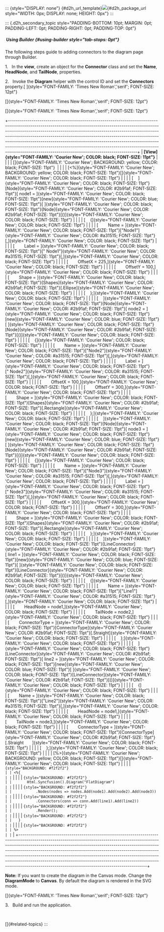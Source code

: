::: {style="DISPLAY: none"}
[](ms-xhelp:///?Id=d2h_url_template){#d2h_url_template}![](!package_url!){#d2h_package_url style="WIDTH: 0px; DISPLAY: none; HEIGHT: 0px"}
:::

::: {.d2h_secondary_topic style="PADDING-BOTTOM: 10pt; MARGIN: 0pt; PADDING-LEFT: 0pt; PADDING-RIGHT: 0pt; PADDING-TOP: 0pt"}
#####  Using Builder {#using-builder style="tab-stops: 0pt"}

The following steps guide to adding connectors to the diagram page through Builder.

1.   In the **view**, create an object for the **Connector** class and set the **Name**, **HeadNode**, and **TailNode**, properties.

2.   Invoke the **Diagram** helper with the control ID and set the **Connectors** property.[ ]{style="FONT-FAMILY: 'Times New Roman','serif'; FONT-SIZE: 12pt"}

[]{style="FONT-FAMILY: 'Times New Roman','serif'; FONT-SIZE: 12pt"} 

[]{style="FONT-FAMILY: 'Times New Roman','serif'; FONT-SIZE: 12pt"} 

+-----------------------------------------------------------------------------------------------------------------------------------------------------------------------------------------------------------------------------------------------------------------------------------------------------------------------------------------------------------------------------------------------------------------------------------------------------------------------------------------------------------------------------------------------------+
| **[View]{style="FONT-FAMILY: 'Courier New'; COLOR: black; FONT-SIZE: 11pt"}**                                                                                                                                                                                                                                                                                                                                                                                                                                                                       |
|                                                                                                                                                                                                                                                                                                                                                                                                                                                                                                                                                     |
| []{style="FONT-FAMILY: 'Courier New'; BACKGROUND: yellow; COLOR: black; FONT-SIZE: 11pt"}                                                                                                                                                                                                                                                                                                                                                                                                                                                           |
|                                                                                                                                                                                                                                                                                                                                                                                                                                                                                                                                                     |
| [\<%]{style="FONT-FAMILY: 'Courier New'; BACKGROUND: yellow; COLOR: black; FONT-SIZE: 11pt"}[]{style="FONT-FAMILY: 'Courier New'; COLOR: black; FONT-SIZE: 11pt"}                                                                                                                                                                                                                                                                                                                                                                                   |
|                                                                                                                                                                                                                                                                                                                                                                                                                                                                                                                                                     |
| [    ]{style="FONT-FAMILY: 'Courier New'; COLOR: black; FONT-SIZE: 11pt"}[Node]{style="FONT-FAMILY: 'Courier New'; COLOR: #2b91af; FONT-SIZE: 11pt"}[ node1 = ]{style="FONT-FAMILY: 'Courier New'; COLOR: black; FONT-SIZE: 11pt"}[new]{style="FONT-FAMILY: 'Courier New'; COLOR: blue; FONT-SIZE: 11pt"}[ ]{style="FONT-FAMILY: 'Courier New'; COLOR: black; FONT-SIZE: 11pt"}[Node]{style="FONT-FAMILY: 'Courier New'; COLOR: #2b91af; FONT-SIZE: 11pt"}[()]{style="FONT-FAMILY: 'Courier New'; COLOR: black; FONT-SIZE: 11pt"}                   |
|                                                                                                                                                                                                                                                                                                                                                                                                                                                                                                                                                     |
| [    {]{style="FONT-FAMILY: 'Courier New'; COLOR: black; FONT-SIZE: 11pt"}                                                                                                                                                                                                                                                                                                                                                                                                                                                                          |
|                                                                                                                                                                                                                                                                                                                                                                                                                                                                                                                                                     |
| [        Name = ]{style="FONT-FAMILY: 'Courier New'; COLOR: black; FONT-SIZE: 11pt"}[\"Node1\"]{style="FONT-FAMILY: 'Courier New'; COLOR: #a31515; FONT-SIZE: 11pt"}[,]{style="FONT-FAMILY: 'Courier New'; COLOR: black; FONT-SIZE: 11pt"}                                                                                                                                                                                                                                                                                                          |
|                                                                                                                                                                                                                                                                                                                                                                                                                                                                                                                                                     |
| [        Label = ]{style="FONT-FAMILY: 'Courier New'; COLOR: black; FONT-SIZE: 11pt"}[\" Node1\"]{style="FONT-FAMILY: 'Courier New'; COLOR: #a31515; FONT-SIZE: 11pt"}[,]{style="FONT-FAMILY: 'Courier New'; COLOR: black; FONT-SIZE: 11pt"}                                                                                                                                                                                                                                                                                                        |
|                                                                                                                                                                                                                                                                                                                                                                                                                                                                                                                                                     |
| [        OffsetX = 225,]{style="FONT-FAMILY: 'Courier New'; COLOR: black; FONT-SIZE: 11pt"}                                                                                                                                                                                                                                                                                                                                                                                                                                                         |
|                                                                                                                                                                                                                                                                                                                                                                                                                                                                                                                                                     |
| [        OffsetY = 100,]{style="FONT-FAMILY: 'Courier New'; COLOR: black; FONT-SIZE: 11pt"}                                                                                                                                                                                                                                                                                                                                                                                                                                                         |
|                                                                                                                                                                                                                                                                                                                                                                                                                                                                                                                                                     |
| [        Shape = ]{style="FONT-FAMILY: 'Courier New'; COLOR: black; FONT-SIZE: 11pt"}[Shapes]{style="FONT-FAMILY: 'Courier New'; COLOR: #2b91af; FONT-SIZE: 11pt"}[.Ellipse]{style="FONT-FAMILY: 'Courier New'; COLOR: black; FONT-SIZE: 11pt"}                                                                                                                                                                                                                                                                                                     |
|                                                                                                                                                                                                                                                                                                                                                                                                                                                                                                                                                     |
| [    };]{style="FONT-FAMILY: 'Courier New'; COLOR: black; FONT-SIZE: 11pt"}                                                                                                                                                                                                                                                                                                                                                                                                                                                                         |
|                                                                                                                                                                                                                                                                                                                                                                                                                                                                                                                                                     |
| [    ]{style="FONT-FAMILY: 'Courier New'; COLOR: black; FONT-SIZE: 11pt"}[Node]{style="FONT-FAMILY: 'Courier New'; COLOR: #2b91af; FONT-SIZE: 11pt"}[ node2 = ]{style="FONT-FAMILY: 'Courier New'; COLOR: black; FONT-SIZE: 11pt"}[new]{style="FONT-FAMILY: 'Courier New'; COLOR: blue; FONT-SIZE: 11pt"}[ ]{style="FONT-FAMILY: 'Courier New'; COLOR: black; FONT-SIZE: 11pt"}[Node]{style="FONT-FAMILY: 'Courier New'; COLOR: #2b91af; FONT-SIZE: 11pt"}[()]{style="FONT-FAMILY: 'Courier New'; COLOR: black; FONT-SIZE: 11pt"}                   |
|                                                                                                                                                                                                                                                                                                                                                                                                                                                                                                                                                     |
| [    {]{style="FONT-FAMILY: 'Courier New'; COLOR: black; FONT-SIZE: 11pt"}                                                                                                                                                                                                                                                                                                                                                                                                                                                                          |
|                                                                                                                                                                                                                                                                                                                                                                                                                                                                                                                                                     |
| [        Name = ]{style="FONT-FAMILY: 'Courier New'; COLOR: black; FONT-SIZE: 11pt"}[\"Node2\"]{style="FONT-FAMILY: 'Courier New'; COLOR: #a31515; FONT-SIZE: 11pt"}[,]{style="FONT-FAMILY: 'Courier New'; COLOR: black; FONT-SIZE: 11pt"}                                                                                                                                                                                                                                                                                                          |
|                                                                                                                                                                                                                                                                                                                                                                                                                                                                                                                                                     |
| [        Label = ]{style="FONT-FAMILY: 'Courier New'; COLOR: black; FONT-SIZE: 11pt"}[\" Node2\"]{style="FONT-FAMILY: 'Courier New'; COLOR: #a31515; FONT-SIZE: 11pt"}[,]{style="FONT-FAMILY: 'Courier New'; COLOR: black; FONT-SIZE: 11pt"}                                                                                                                                                                                                                                                                                                        |
|                                                                                                                                                                                                                                                                                                                                                                                                                                                                                                                                                     |
| [        OffsetX = 100,]{style="FONT-FAMILY: 'Courier New'; COLOR: black; FONT-SIZE: 11pt"}                                                                                                                                                                                                                                                                                                                                                                                                                                                         |
|                                                                                                                                                                                                                                                                                                                                                                                                                                                                                                                                                     |
| [        OffsetY = 300,]{style="FONT-FAMILY: 'Courier New'; COLOR: black; FONT-SIZE: 11pt"}                                                                                                                                                                                                                                                                                                                                                                                                                                                         |
|                                                                                                                                                                                                                                                                                                                                                                                                                                                                                                                                                     |
| [        Shape = ]{style="FONT-FAMILY: 'Courier New'; COLOR: black; FONT-SIZE: 11pt"}[Shapes]{style="FONT-FAMILY: 'Courier New'; COLOR: #2b91af; FONT-SIZE: 11pt"}[.Rectangle]{style="FONT-FAMILY: 'Courier New'; COLOR: black; FONT-SIZE: 11pt"}                                                                                                                                                                                                                                                                                                   |
|                                                                                                                                                                                                                                                                                                                                                                                                                                                                                                                                                     |
| [    };]{style="FONT-FAMILY: 'Courier New'; COLOR: black; FONT-SIZE: 11pt"}                                                                                                                                                                                                                                                                                                                                                                                                                                                                         |
|                                                                                                                                                                                                                                                                                                                                                                                                                                                                                                                                                     |
| [    ]{style="FONT-FAMILY: 'Courier New'; COLOR: black; FONT-SIZE: 11pt"}[Node]{style="FONT-FAMILY: 'Courier New'; COLOR: #2b91af; FONT-SIZE: 11pt"}[ node3 = ]{style="FONT-FAMILY: 'Courier New'; COLOR: black; FONT-SIZE: 11pt"}[new]{style="FONT-FAMILY: 'Courier New'; COLOR: blue; FONT-SIZE: 11pt"}[ ]{style="FONT-FAMILY: 'Courier New'; COLOR: black; FONT-SIZE: 11pt"}[Node]{style="FONT-FAMILY: 'Courier New'; COLOR: #2b91af; FONT-SIZE: 11pt"}[()]{style="FONT-FAMILY: 'Courier New'; COLOR: black; FONT-SIZE: 11pt"}                   |
|                                                                                                                                                                                                                                                                                                                                                                                                                                                                                                                                                     |
| [    {]{style="FONT-FAMILY: 'Courier New'; COLOR: black; FONT-SIZE: 11pt"}                                                                                                                                                                                                                                                                                                                                                                                                                                                                          |
|                                                                                                                                                                                                                                                                                                                                                                                                                                                                                                                                                     |
| [        Name = ]{style="FONT-FAMILY: 'Courier New'; COLOR: black; FONT-SIZE: 11pt"}[\"Node3\"]{style="FONT-FAMILY: 'Courier New'; COLOR: #a31515; FONT-SIZE: 11pt"}[,]{style="FONT-FAMILY: 'Courier New'; COLOR: black; FONT-SIZE: 11pt"}                                                                                                                                                                                                                                                                                                          |
|                                                                                                                                                                                                                                                                                                                                                                                                                                                                                                                                                     |
| [        Label = ]{style="FONT-FAMILY: 'Courier New'; COLOR: black; FONT-SIZE: 11pt"}[\" Node3\"]{style="FONT-FAMILY: 'Courier New'; COLOR: #a31515; FONT-SIZE: 11pt"}[,]{style="FONT-FAMILY: 'Courier New'; COLOR: black; FONT-SIZE: 11pt"}                                                                                                                                                                                                                                                                                                        |
|                                                                                                                                                                                                                                                                                                                                                                                                                                                                                                                                                     |
| [        OffsetX = 300,]{style="FONT-FAMILY: 'Courier New'; COLOR: black; FONT-SIZE: 11pt"}                                                                                                                                                                                                                                                                                                                                                                                                                                                         |
|                                                                                                                                                                                                                                                                                                                                                                                                                                                                                                                                                     |
| [        OffsetY = 300,]{style="FONT-FAMILY: 'Courier New'; COLOR: black; FONT-SIZE: 11pt"}                                                                                                                                                                                                                                                                                                                                                                                                                                                         |
|                                                                                                                                                                                                                                                                                                                                                                                                                                                                                                                                                     |
| [        Shape = ]{style="FONT-FAMILY: 'Courier New'; COLOR: black; FONT-SIZE: 11pt"}[Shapes]{style="FONT-FAMILY: 'Courier New'; COLOR: #2b91af; FONT-SIZE: 11pt"}[.Rectangle]{style="FONT-FAMILY: 'Courier New'; COLOR: black; FONT-SIZE: 11pt"}                                                                                                                                                                                                                                                                                                   |
|                                                                                                                                                                                                                                                                                                                                                                                                                                                                                                                                                     |
| [    };]{style="FONT-FAMILY: 'Courier New'; COLOR: black; FONT-SIZE: 11pt"}                                                                                                                                                                                                                                                                                                                                                                                                                                                                         |
|                                                                                                                                                                                                                                                                                                                                                                                                                                                                                                                                                     |
| [    ]{style="FONT-FAMILY: 'Courier New'; COLOR: black; FONT-SIZE: 11pt"}[LineConnector]{style="FONT-FAMILY: 'Courier New'; COLOR: #2b91af; FONT-SIZE: 11pt"}[ line1 = ]{style="FONT-FAMILY: 'Courier New'; COLOR: black; FONT-SIZE: 11pt"}[new]{style="FONT-FAMILY: 'Courier New'; COLOR: blue; FONT-SIZE: 11pt"}[ ]{style="FONT-FAMILY: 'Courier New'; COLOR: black; FONT-SIZE: 11pt"}[LineConnector]{style="FONT-FAMILY: 'Courier New'; COLOR: #2b91af; FONT-SIZE: 11pt"}[()]{style="FONT-FAMILY: 'Courier New'; COLOR: black; FONT-SIZE: 11pt"} |
|                                                                                                                                                                                                                                                                                                                                                                                                                                                                                                                                                     |
| [    {]{style="FONT-FAMILY: 'Courier New'; COLOR: black; FONT-SIZE: 11pt"}                                                                                                                                                                                                                                                                                                                                                                                                                                                                          |
|                                                                                                                                                                                                                                                                                                                                                                                                                                                                                                                                                     |
| [        Name = ]{style="FONT-FAMILY: 'Courier New'; COLOR: black; FONT-SIZE: 11pt"}[\"Line1\"]{style="FONT-FAMILY: 'Courier New'; COLOR: #a31515; FONT-SIZE: 11pt"}[,]{style="FONT-FAMILY: 'Courier New'; COLOR: black; FONT-SIZE: 11pt"}                                                                                                                                                                                                                                                                                                          |
|                                                                                                                                                                                                                                                                                                                                                                                                                                                                                                                                                     |
| [        HeadNode = node1,]{style="FONT-FAMILY: 'Courier New'; COLOR: black; FONT-SIZE: 11pt"}                                                                                                                                                                                                                                                                                                                                                                                                                                                      |
|                                                                                                                                                                                                                                                                                                                                                                                                                                                                                                                                                     |
| [        TailNode = node2,]{style="FONT-FAMILY: 'Courier New'; COLOR: black; FONT-SIZE: 11pt"}                                                                                                                                                                                                                                                                                                                                                                                                                                                      |
|                                                                                                                                                                                                                                                                                                                                                                                                                                                                                                                                                     |
| [        ConnectorType = ]{style="FONT-FAMILY: 'Courier New'; COLOR: black; FONT-SIZE: 11pt"}[ConnectorType]{style="FONT-FAMILY: 'Courier New'; COLOR: #2b91af; FONT-SIZE: 11pt"}[.Straight]{style="FONT-FAMILY: 'Courier New'; COLOR: black; FONT-SIZE: 11pt"}                                                                                                                                                                                                                                                                                     |
|                                                                                                                                                                                                                                                                                                                                                                                                                                                                                                                                                     |
| [    };]{style="FONT-FAMILY: 'Courier New'; COLOR: black; FONT-SIZE: 11pt"}                                                                                                                                                                                                                                                                                                                                                                                                                                                                         |
|                                                                                                                                                                                                                                                                                                                                                                                                                                                                                                                                                     |
| [    ]{style="FONT-FAMILY: 'Courier New'; COLOR: black; FONT-SIZE: 11pt"}[LineConnector]{style="FONT-FAMILY: 'Courier New'; COLOR: #2b91af; FONT-SIZE: 11pt"}[ line2 = ]{style="FONT-FAMILY: 'Courier New'; COLOR: black; FONT-SIZE: 11pt"}[new]{style="FONT-FAMILY: 'Courier New'; COLOR: blue; FONT-SIZE: 11pt"}[ ]{style="FONT-FAMILY: 'Courier New'; COLOR: black; FONT-SIZE: 11pt"}[LineConnector]{style="FONT-FAMILY: 'Courier New'; COLOR: #2b91af; FONT-SIZE: 11pt"}[()]{style="FONT-FAMILY: 'Courier New'; COLOR: black; FONT-SIZE: 11pt"} |
|                                                                                                                                                                                                                                                                                                                                                                                                                                                                                                                                                     |
| [    {]{style="FONT-FAMILY: 'Courier New'; COLOR: black; FONT-SIZE: 11pt"}                                                                                                                                                                                                                                                                                                                                                                                                                                                                          |
|                                                                                                                                                                                                                                                                                                                                                                                                                                                                                                                                                     |
| [        Name = ]{style="FONT-FAMILY: 'Courier New'; COLOR: black; FONT-SIZE: 11pt"}[\"Line2\"]{style="FONT-FAMILY: 'Courier New'; COLOR: #a31515; FONT-SIZE: 11pt"}[,]{style="FONT-FAMILY: 'Courier New'; COLOR: black; FONT-SIZE: 11pt"}                                                                                                                                                                                                                                                                                                          |
|                                                                                                                                                                                                                                                                                                                                                                                                                                                                                                                                                     |
| [        HeadNode = node1,]{style="FONT-FAMILY: 'Courier New'; COLOR: black; FONT-SIZE: 11pt"}                                                                                                                                                                                                                                                                                                                                                                                                                                                      |
|                                                                                                                                                                                                                                                                                                                                                                                                                                                                                                                                                     |
| [        TailNode = node3,]{style="FONT-FAMILY: 'Courier New'; COLOR: black; FONT-SIZE: 11pt"}                                                                                                                                                                                                                                                                                                                                                                                                                                                      |
|                                                                                                                                                                                                                                                                                                                                                                                                                                                                                                                                                     |
| [        ConnectorType = ]{style="FONT-FAMILY: 'Courier New'; COLOR: black; FONT-SIZE: 11pt"}[ConnectorType]{style="FONT-FAMILY: 'Courier New'; COLOR: #2b91af; FONT-SIZE: 11pt"}[.Straight       ]{style="FONT-FAMILY: 'Courier New'; COLOR: black; FONT-SIZE: 11pt"}                                                                                                                                                                                                                                                                              |
|                                                                                                                                                                                                                                                                                                                                                                                                                                                                                                                                                     |
| [    };]{style="FONT-FAMILY: 'Courier New'; COLOR: black; FONT-SIZE: 11pt"}                                                                                                                                                                                                                                                                                                                                                                                                                                                                         |
|                                                                                                                                                                                                                                                                                                                                                                                                                                                                                                                                                     |
| [%\>]{style="FONT-FAMILY: 'Courier New'; BACKGROUND: yellow; COLOR: black; FONT-SIZE: 11pt"}[]{style="FONT-FAMILY: 'Courier New'; COLOR: black; FONT-SIZE: 11pt"}                                                                                                                                                                                                                                                                                                                                                                                   |
|                                                                                                                                                                                                                                                                                                                                                                                                                                                                                                                                                     |
| ``` {style="BACKGROUND: #f2f2f2"}                                                                                                                                                                                                                                                                                                                                                                                                                                                                                                                   |
| <%{                                                                                                                                                                                                                                                                                                                                                                                                                                                                                                                                                 |
| ```                                                                                                                                                                                                                                                                                                                                                                                                                                                                                                                                                 |
|                                                                                                                                                                                                                                                                                                                                                                                                                                                                                                                                                     |
| ``` {style="BACKGROUND: #f2f2f2"}                                                                                                                                                                                                                                                                                                                                                                                                                                                                                                                   |
|       Html.Syncfusion().Diagram("FlatDiagram")                                                                                                                                                                                                                                                                                                                                                                                                                                                                                                      |
| ```                                                                                                                                                                                                                                                                                                                                                                                                                                                                                                                                                 |
|                                                                                                                                                                                                                                                                                                                                                                                                                                                                                                                                                     |
| ``` {style="BACKGROUND: #f2f2f2"}                                                                                                                                                                                                                                                                                                                                                                                                                                                                                                                   |
|           .Nodes(nodes => nodes.Add(node1).Add(node2).Add(node3))                                                                                                                                                                                                                                                                                                                                                                                                                                                                                   |
| ```                                                                                                                                                                                                                                                                                                                                                                                                                                                                                                                                                 |
|                                                                                                                                                                                                                                                                                                                                                                                                                                                                                                                                                     |
| ``` {style="BACKGROUND: #f2f2f2"}                                                                                                                                                                                                                                                                                                                                                                                                                                                                                                                   |
|           .Connectors(conn => conn.Add(line1).Add(line2))                                                                                                                                                                                                                                                                                                                                                                                                                                                                                           |
| ```                                                                                                                                                                                                                                                                                                                                                                                                                                                                                                                                                 |
|                                                                                                                                                                                                                                                                                                                                                                                                                                                                                                                                                     |
| ``` {style="BACKGROUND: #f2f2f2"}                                                                                                                                                                                                                                                                                                                                                                                                                                                                                                                   |
|           .Render();                                                                                                                                                                                                                                                                                                                                                                                                                                                                                                                                |
| ```                                                                                                                                                                                                                                                                                                                                                                                                                                                                                                                                                 |
|                                                                                                                                                                                                                                                                                                                                                                                                                                                                                                                                                     |
| ``` {style="BACKGROUND: #f2f2f2"}                                                                                                                                                                                                                                                                                                                                                                                                                                                                                                                   |
|   }                                                                                                                                                                                                                                                                                                                                                                                                                                                                                                                                                 |
| ```                                                                                                                                                                                                                                                                                                                                                                                                                                                                                                                                                 |
|                                                                                                                                                                                                                                                                                                                                                                                                                                                                                                                                                     |
| ``` {style="BACKGROUND: #f2f2f2"}                                                                                                                                                                                                                                                                                                                                                                                                                                                                                                                   |
| %>                                                                                                                                                                                                                                                                                                                                                                                                                                                                                                                                                  |
| ```                                                                                                                                                                                                                                                                                                                                                                                                                                                                                                                                                 |
+-----------------------------------------------------------------------------------------------------------------------------------------------------------------------------------------------------------------------------------------------------------------------------------------------------------------------------------------------------------------------------------------------------------------------------------------------------------------------------------------------------------------------------------------------------+

**Note:** If you want to create the diagram in the Canvas mode. Change the **DiagramMode** to **Canvas**. By default the diagram is rendered in the SVG mode.

[]{style="FONT-FAMILY: 'Times New Roman','serif'; FONT-SIZE: 12pt"} 

3.   Build and run the application.

 

[]{#related-topics}
:::
